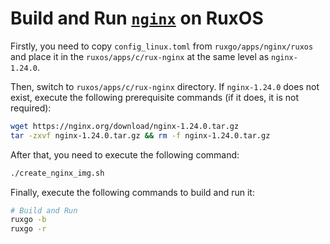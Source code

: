 # Build and Run [`nginx`](https://github.com/nginx/nginx) on RuxOS

Firstly, you need to copy `config_linux.toml` from `ruxgo/apps/nginx/ruxos` and place it in the `ruxos/apps/c/rux-nginx` at the same level as `nginx-1.24.0`.

Then, switch to `ruxos/apps/c/rux-nginx` directory. If `nginx-1.24.0` does not exist, execute the following prerequisite commands (if it does, it is not required):

```bash
wget https://nginx.org/download/nginx-1.24.0.tar.gz
tar -zxvf nginx-1.24.0.tar.gz && rm -f nginx-1.24.0.tar.gz
```

After that, you need to execute the following command:

```bash
./create_nginx_img.sh
```

Finally, execute the following commands to build and run it:

```bash
# Build and Run
ruxgo -b
ruxgo -r
```
